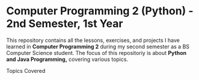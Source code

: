 # **Computer Programming 2 (Python) - 2nd Semester, 1st Year**

This repository contains all the lessons, exercises, and projects I have learned in **Computer Programming 2** during my second semester as a BS Computer Science student. The focus of this repositoriy is about **Python and Java Programming,** covering various topics.

Topics Covered
